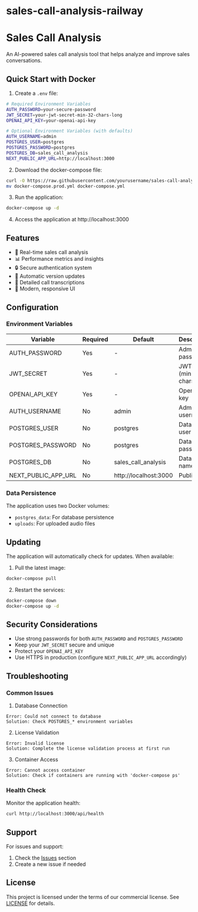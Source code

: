 # sales-call-analysis-railway

# Sales Call Analysis

An AI-powered sales call analysis tool that helps analyze and improve sales conversations.

## Quick Start with Docker

1. Create a `.env` file:
```bash
# Required Environment Variables
AUTH_PASSWORD=your-secure-password
JWT_SECRET=your-jwt-secret-min-32-chars-long
OPENAI_API_KEY=your-openai-api-key

# Optional Environment Variables (with defaults)
AUTH_USERNAME=admin
POSTGRES_USER=postgres
POSTGRES_PASSWORD=postgres
POSTGRES_DB=sales_call_analysis
NEXT_PUBLIC_APP_URL=http://localhost:3000
```

2. Download the docker-compose file:
```bash
curl -O https://raw.githubusercontent.com/yourusername/sales-call-analysis/main/docker-compose.prod.yml
mv docker-compose.prod.yml docker-compose.yml
```

3. Run the application:
```bash
docker-compose up -d
```

4. Access the application at http://localhost:3000

## Features

- 🎯 Real-time sales call analysis
- 📊 Performance metrics and insights
- 🔒 Secure authentication system
- 🔄 Automatic version updates
- 📝 Detailed call transcriptions
- 🎨 Modern, responsive UI

## Configuration

### Environment Variables

| Variable | Required | Default | Description |
|----------|----------|---------|-------------|
| AUTH_PASSWORD | Yes | - | Admin password |
| JWT_SECRET | Yes | - | JWT secret (min 32 chars) |
| OPENAI_API_KEY | Yes | - | OpenAI API key |
| AUTH_USERNAME | No | admin | Admin username |
| POSTGRES_USER | No | postgres | Database user |
| POSTGRES_PASSWORD | No | postgres | Database password |
| POSTGRES_DB | No | sales_call_analysis | Database name |
| NEXT_PUBLIC_APP_URL | No | http://localhost:3000 | Public URL |

### Data Persistence

The application uses two Docker volumes:
- `postgres_data`: For database persistence
- `uploads`: For uploaded audio files

## Updating

The application will automatically check for updates. When available:

1. Pull the latest image:
```bash
docker-compose pull
```

2. Restart the services:
```bash
docker-compose down
docker-compose up -d
```

## Security Considerations

- Use strong passwords for both `AUTH_PASSWORD` and `POSTGRES_PASSWORD`
- Keep your `JWT_SECRET` secure and unique
- Protect your `OPENAI_API_KEY`
- Use HTTPS in production (configure `NEXT_PUBLIC_APP_URL` accordingly)

## Troubleshooting

### Common Issues

1. Database Connection
```
Error: Could not connect to database
Solution: Check POSTGRES_* environment variables
```

2. License Validation
```
Error: Invalid license
Solution: Complete the license validation process at first run
```

3. Container Access
```
Error: Cannot access container
Solution: Check if containers are running with 'docker-compose ps'
```

### Health Check

Monitor the application health:
```bash
curl http://localhost:3000/api/health
```

## Support

For issues and support:
1. Check the [Issues](https://github.com/yourusername/sales-call-analysis/issues) section
2. Create a new issue if needed

## License

This project is licensed under the terms of our commercial license. See [LICENSE](LICENSE) for details.
